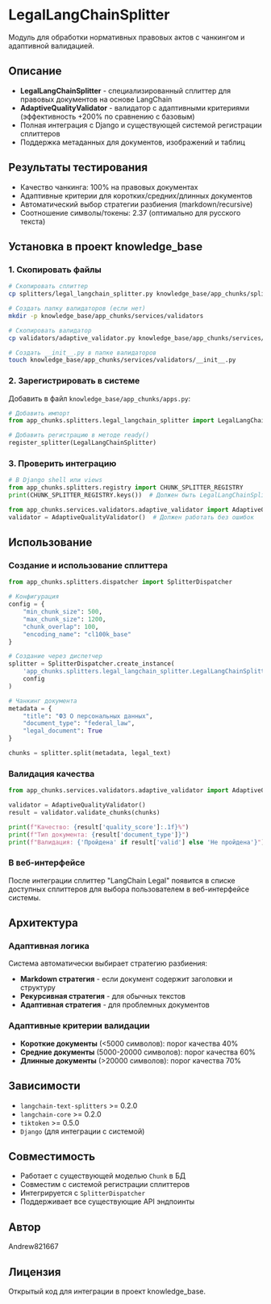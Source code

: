 # LegalLangChainSplitter

Модуль для обработки нормативных правовых актов с чанкингом и адаптивной валидацией.

## Описание

- **LegalLangChainSplitter** - специализированный сплиттер для правовых документов на основе LangChain
- **AdaptiveQualityValidator** - валидатор с адаптивными критериями (эффективность +200% по сравнению с базовым)
- Полная интеграция с Django и существующей системой регистрации сплиттеров
- Поддержка метаданных для документов, изображений и таблиц

## Результаты тестирования

- Качество чанкинга: 100% на правовых документах
- Адаптивные критерии для коротких/средних/длинных документов  
- Автоматический выбор стратегии разбиения (markdown/recursive)
- Соотношение символы/токены: 2.37 (оптимально для русского текста)

## Установка в проект knowledge_base

### 1. Скопировать файлы

```bash
# Скопировать сплиттер
cp splitters/legal_langchain_splitter.py knowledge_base/app_chunks/splitters/

# Создать папку валидаторов (если нет)
mkdir -p knowledge_base/app_chunks/services/validators

# Скопировать валидатор
cp validators/adaptive_validator.py knowledge_base/app_chunks/services/validators/

# Создать __init__.py в папке валидаторов
touch knowledge_base/app_chunks/services/validators/__init__.py
```

### 2. Зарегистрировать в системе

Добавить в файл `knowledge_base/app_chunks/apps.py`:

```python
# Добавить импорт
from app_chunks.splitters.legal_langchain_splitter import LegalLangChainSplitter

# Добавить регистрацию в методе ready()
register_splitter(LegalLangChainSplitter)
```

### 3. Проверить интеграцию

```python
# В Django shell или views
from app_chunks.splitters.registry import CHUNK_SPLITTER_REGISTRY
print(CHUNK_SPLITTER_REGISTRY.keys())  # Должен быть LegalLangChainSplitter

from app_chunks.services.validators.adaptive_validator import AdaptiveQualityValidator
validator = AdaptiveQualityValidator()  # Должен работать без ошибок
```

## Использование

### Создание и использование сплиттера

```python
from app_chunks.splitters.dispatcher import SplitterDispatcher

# Конфигурация
config = {
    "min_chunk_size": 500,
    "max_chunk_size": 1200,
    "chunk_overlap": 100,
    "encoding_name": "cl100k_base"
}

# Создание через диспетчер
splitter = SplitterDispatcher.create_instance(
    'app_chunks.splitters.legal_langchain_splitter.LegalLangChainSplitter',
    config
)

# Чанкинг документа
metadata = {
    "title": "ФЗ О персональных данных",
    "document_type": "federal_law",
    "legal_document": True
}

chunks = splitter.split(metadata, legal_text)
```

### Валидация качества

```python
from app_chunks.services.validators.adaptive_validator import AdaptiveQualityValidator

validator = AdaptiveQualityValidator()
result = validator.validate_chunks(chunks)

print(f"Качество: {result['quality_score']:.1f}%")
print(f"Тип документа: {result['document_type']}")
print(f"Валидация: {'Пройдена' if result['valid'] else 'Не пройдена'}")
```

### В веб-интерфейсе

После интеграции сплиттер "LangChain Legal" появится в списке доступных сплиттеров для выбора пользователем в веб-интерфейсе системы.

## Архитектура

### Адаптивная логика

Система автоматически выбирает стратегию разбиения:

- **Markdown стратегия** - если документ содержит заголовки и структуру
- **Рекурсивная стратегия** - для обычных текстов
- **Адаптивная стратегия** - для проблемных документов

### Адаптивные критерии валидации

- **Короткие документы** (<5000 символов): порог качества 40%
- **Средние документы** (5000-20000 символов): порог качества 60%
- **Длинные документы** (>20000 символов): порог качества 70%

## Зависимости

- `langchain-text-splitters` >= 0.2.0
- `langchain-core` >= 0.2.0
- `tiktoken` >= 0.5.0
- `Django` (для интеграции с системой)

## Совместимость

- Работает с существующей моделью `Chunk` в БД
- Совместим с системой регистрации сплиттеров
- Интегрируется с `SplitterDispatcher`
- Поддерживает все существующие API эндпоинты

## Автор

Andrew821667

## Лицензия

Открытый код для интеграции в проект knowledge_base.
